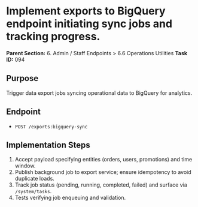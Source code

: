 # Implement exports to BigQuery endpoint initiating sync jobs and tracking progress.

**Parent Section:** 6. Admin / Staff Endpoints > 6.6 Operations Utilities
**Task ID:** 094

## Purpose
Trigger data export jobs syncing operational data to BigQuery for analytics.

## Endpoint
- `POST /exports:bigquery-sync`

## Implementation Steps
1. Accept payload specifying entities (orders, users, promotions) and time window.
2. Publish background job to export service; ensure idempotency to avoid duplicate loads.
3. Track job status (pending, running, completed, failed) and surface via `/system/tasks`.
4. Tests verifying job enqueuing and validation.
